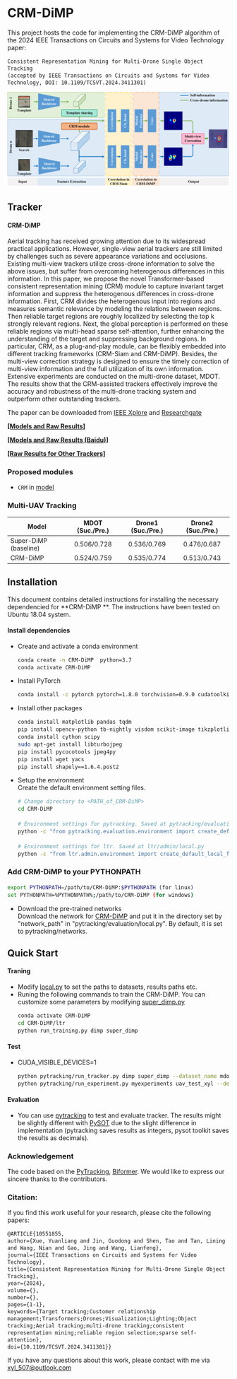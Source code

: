 # CRM-DiMP

This project hosts the code for implementing the CRM-DiMP algorithm of the 2024 IEEE Transactions on Circuits and Systems for Video Technology paper:
```
Consistent Representation Mining for Multi-Drone Single Object Tracking
(accepted by IEEE Transactions on Circuits and Systems for Video Technology, DOI: 10.1109/TCSVT.2024.3411301)
```
![image](https://github.com/xyl-507/CRM/blob/main/figs/fig.jpg)

## Tracker
#### CRM-DiMP ####

Aerial tracking has received growing attention due to its widespread practical applications.
However, single-view aerial trackers are still limited by challenges such as severe appearance variations and occlusions.
Existing multi-view trackers utilize cross-drone information to solve the above issues, but suffer from overcoming heterogenous differences in this information.
In this paper, we propose the novel Transformer-based consistent representation mining (CRM) module to capture invariant target information and suppress the heterogenous differences in cross-drone information.
First, CRM divides the heterogenous input into regions and measures semantic relevance by modeling the relations between regions.
Then reliable target regions are roughly localized by selecting the top k strongly relevant regions.
Next, the global perception is performed on these reliable regions via multi-head sparse self-attention, further enhancing the understanding of the target and suppressing background regions.
In particular, CRM, as a plug-and-play module, can be flexibly embedded into different tracking frameworks (CRM-Siam and CRM-DiMP).
Besides, the multi-view correction strategy is designed to ensure the timely correction of multi-view information and the full utilization of its own information.
Extensive experiments are conducted on the multi-drone dataset, MDOT.
The results show that the CRM-assisted trackers effectively improve the accuracy and robustness of the multi-drone tracking system and outperform other outstanding trackers.

The paper can be downloaded from [IEEE Xplore](https://ieeexplore.ieee.org/document/10551855) and [Researchgate](https://www.researchgate.net/publication/381256665_Consistent_Representation_Mining_for_Multi-Drone_Single_Object_Tracking)

[**[Models and Raw Results]**](https://github.com/xyl-507/CRM/releases/tag/downloads)

[**[Models and Raw Results (Baidu)]**](https://pan.baidu.com/s/15ntlgipFTmzKDclilrEg1A?pwd=1234)

[**[Raw Results for Other Trackers]**](https://github.com/xyl-507/CRM/releases/tag/Raw_Results)
### Proposed modules
- `CRM` in [model](https://github.com/xyl-507/CRM/blob/main/CRM-DiMP/ltr/models/attention/MobileViTAttention.py)

### Multi-UAV Tracking

| Model                 | MDOT (Suc./Pre.)   | Drone1 (Suc./Pre.)| Drone2 (Suc./Pre.) |
| --------------------  | :----------------: | :---------------: | :---------------:  |
| Super-DiMP (baseline) |    0.506/0.728     |    0.536/0.769    |    0.476/0.687     |
| CRM-DiMP              |    0.524/0.759     |    0.535/0.774    |    0.513/0.743     |

## Installation
This document contains detailed instructions for installing the necessary dependencied for **CRM-DiMP **. The instructions 
have been tested on Ubuntu 18.04 system.

#### Install dependencies
* Create and activate a conda environment 
    ```bash
    conda create -n CRM-DiMP  python=3.7
    conda activate CRM-DiMP 
    ```  
* Install PyTorch
    ```bash
    conda install -c pytorch pytorch=1.8.0 torchvision=0.9.0 cudatoolkit=10.2
    ```  

* Install other packages
    ```bash
    conda install matplotlib pandas tqdm
    pip install opencv-python tb-nightly visdom scikit-image tikzplotlib gdown
    conda install cython scipy
    sudo apt-get install libturbojpeg
    pip install pycocotools jpeg4py
    pip install wget yacs
    pip install shapely==1.6.4.post2
    ```  
* Setup the environment                                                                                                 
Create the default environment setting files.

    ```bash
    # Change directory to <PATH_of_CRM-DiMP>
    cd CRM-DiMP
    
    # Environment settings for pytracking. Saved at pytracking/evaluation/local.py
    python -c "from pytracking.evaluation.environment import create_default_local_file; create_default_local_file()"
    
    # Environment settings for ltr. Saved at ltr/admin/local.py
    python -c "from ltr.admin.environment import create_default_local_file; create_default_local_file()"
    ```
### Add CRM-DiMP to your PYTHONPATH
```bash
export PYTHONPATH=/path/to/CRM-DiMP:$PYTHONPATH (for linux)
set PYTHONPATH=%PYTHONPATH%;/path/to/CRM-DiMP (for windows)
```

* Download the pre-trained networks   
Download the network for [CRM-DiMP](https://pan.baidu.com/s/15ntlgipFTmzKDclilrEg1A?pwd=1234)
and put it in the directory set by "network_path" in "pytracking/evaluation/local.py". By default, it is set to 
pytracking/networks.

## Quick Start
#### Traning
* Modify [local.py](ltr/admin/local.py) to set the paths to datasets, results paths etc.
* Runing the following commands to train the CRM-DiMP. You can customize some parameters by modifying [super_dimp.py](ltr/train_settings/dimp/super_dimp.py)
    ```bash
    conda activate CRM-DiMP
    cd CRM-DiMP/ltr
    python run_training.py dimp super_dimp
    ```  

#### Test

* CUDA_VISIBLE_DEVICES=1
    ```bash
    python pytracking/run_tracker.py dimp super_dimp --dataset_name mdot --debug 0 --threads 0
    python pytracking/run_experiment.py myexperiments uav_test_xyl --debug 0 --threads 0
    ```

#### Evaluation
* You can use [pytracking](pytracking) to test and evaluate tracker. 
The results might be slightly different with [PySOT](https://github.com/STVIR/pysot) due to the slight difference in implementation (pytracking saves results as integers, pysot toolkit saves the results as decimals).
  

### Acknowledgement
The code based on the [PyTracking](https://github.com/visionml/pytracking),
[Biformer](https://ieeexplore.ieee.org/document/10203555).
We would like to express our sincere thanks to the contributors.

### Citation:
If you find this work useful for your research, please cite the following papers:
```
@ARTICLE{10551855,
author={Xue, Yuanliang and Jin, Guodong and Shen, Tao and Tan, Lining and Wang, Nian and Gao, Jing and Wang, Lianfeng},
journal={IEEE Transactions on Circuits and Systems for Video Technology},
title={Consistent Representation Mining for Multi-Drone Single Object Tracking},
year={2024},
volume={},
number={},
pages={1-1},
keywords={Target tracking;Customer relationship management;Transformers;Drones;Visualization;Lighting;Object tracking;Aerial tracking;multi-drone tracking;consistent representation mining;reliable region selection;sparse self-attention},
doi={10.1109/TCSVT.2024.3411301}}
```
If you have any questions about this work, please contact with me via xyl_507@outlook.com
